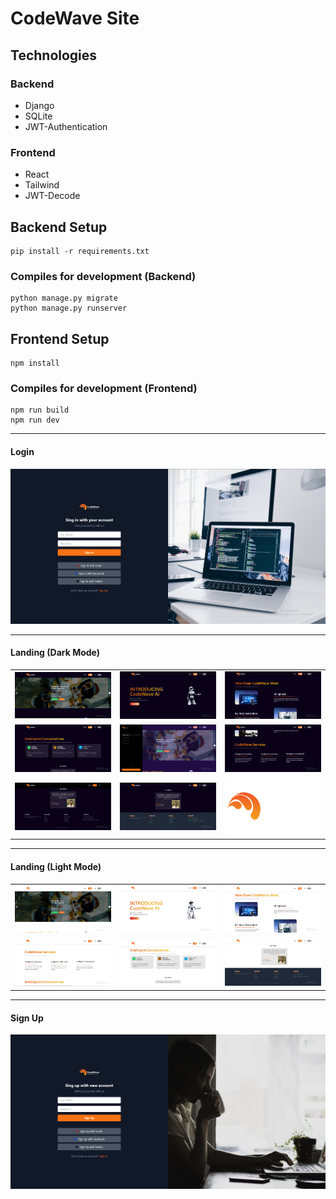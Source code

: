 # CodeWave Site

## Technologies

### Backend
<ul>
  <li>Django</li>
  <li>SQLite</li>
  <li>JWT-Authentication</li>
</ul>

### Frontend
<ul>
  <li>React</li>
  <li>Tailwind</li>
  <li>JWT-Decode</li>
</ul>

## Backend Setup 
```
pip install -r requirements.txt
```

### Compiles for development (Backend)
```
python manage.py migrate
python manage.py runserver
```

## Frontend Setup 
```
npm install
```

### Compiles for development (Frontend)
```
npm run build
npm run dev
```

<hr>

#### Login

<img src="sign_in.png">

<hr>

#### Landing (Dark Mode)

<table>
  <tr>
    <td><img src="/images/1.png" width=400 hieght=400/></td>
    <td><img src="/images/2.png" width=400 hieght=400/></td>
    <td><img src="/images/3.png" width=400 hieght=400/></td>
  </tr>
  <tr>
    <td><img src="/images/4.png" width=400 hieght=400/></td>
    <td><img src="/images/5.png" width=400 hieght=400/></td>
    <td><img src="/images/7.png" width=400 hieght=400/></td>
  </tr>
  <tr>
    <td><img src="/images/8.png" width=400 hieght=400/></td>
    <td><img src="/images/9.png" width=400 hieght=400/></td>
    <td><img src="frontend/public/images/3.png" width=400 hieght=400/></td>
  </tr>
  
</table>

<hr>


#### Landing (Light Mode)

<table>
  <tr>
    <td><img src="/images/1.1.png" width=400 hieght=400/></td>
    <td><img src="1.2.png" width=400 hieght=400/></td>
    <td><img src="/images/1.3.png" width=400 hieght=400/></td>
  </tr>
  <tr>
    <td><img src="/images/1.4.png" width=400 hieght=400/></td>
    <td><img src="/images/1.5.png" width=400 hieght=400/></td>
    <td><img src="/images/1.7.png" width=400 hieght=400/></td>
  </tr>
  
</table>

<hr>

#### Sign Up

<img src="sign_up.png">
